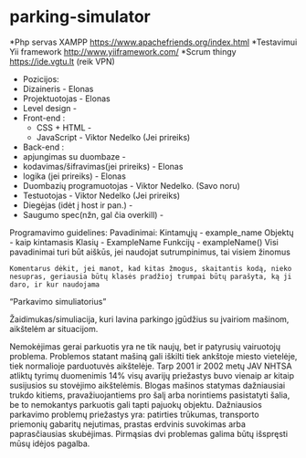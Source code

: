 # parking-simulator
*Php servas XAMPP https://www.apachefriends.org/index.html
*Testavimui Yii framework http://www.yiiframework.com/
*Scrum thingy https://ide.vgtu.lt (reik VPN)

* Pozicijos:
* Dizaineris - Elonas
* Projektuotojas - Elonas
* Level design - 
* Front-end :
	* CSS + HTML -
	* JavaScript - Viktor Nedelko (Jei prireiks)
* Back-end :
* apjungimas su duombaze -
* kodavimas/šifravimas(jei prireiks) - Elonas
* logika (jei prireiks) - Elonas
* Duombazių programuotojas - Viktor Nedelko. (Savo noru)
* Testuotojas - Viktor Nedelko (Jei prireiks)
* Diegėjas (idėt į host ir pan.) -
* Saugumo spec(nžn, gal čia overkill) - 



Programavimo guidelines:
	Pavadinimai:
		Kintamųjų - example_name
		Objektų 	- kaip kintamasis
		Klasių		- ExampleName
		Funkcijų	- exampleName()
	Visi pavadinimai turi būt aiškūs, jei naudojat sutrumpinimus, tai visiem žinomus
	
	Komentarus dėkit, jei manot, kad kitas žmogus, skaitantis kodą, nieko nesupras, geriausia būtų klasės pradžioj trumpai būtų parašyta, ką ji daro, ir kur naudojama


“Parkavimo simuliatorius”

Žaidimukas/simuliacija, kuri lavina parkingo įgūdžius su įvairiom mašinom, aikštelėm ar situacijom.

Nemokėjimas gerai parkuotis yra ne tik naujų, bet ir patyrusių vairuotojų problema. Problemos statant mašiną gali iškilti tiek ankštoje miesto vietelėje, tiek normalioje parduotuvės aikštelėje. Tarp 2001 ir 2002 metų JAV NHTSA atliktų tyrimų duomenimis 14% visų avarijų priežastys buvo vienaip ar kitaip susijusios su stovėjimo aikštelėmis. 
Blogas mašinos statymas dažniausiai trukdo kitiems, pravažiuojantiems pro šalį arba norintiems pasistatyti šalia, be to nemokantys parkuotis gali tapti pajuokų objektu.
Dažniausios parkavimo problemų priežastys yra: patirties trūkumas, transporto priemonių gabaritų nejutimas, prastas erdvinis suvokimas arba paprasčiausias skubėjimas. Pirmąsias dvi problemas galima būtų išspręsti mūsų idėjos pagalba.
